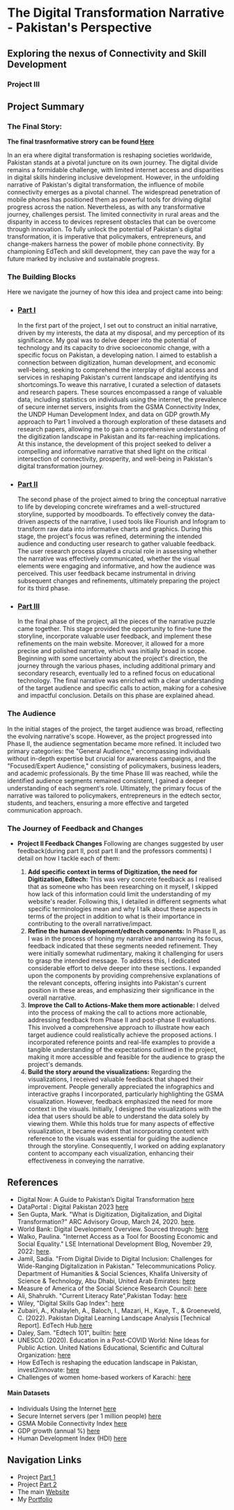 # The Digital Transformation Narrative - Pakistan's Perspective
## Exploring the nexus of Connectivity and Skill Development
### Project III

## Project Summary 
### The Final Story: 
 **The final trasnformative strory can be found [Here](https://preview.shorthand.com/f0VL0RSaMQNXBT8p#section-Introduction-ZVmJW1jjkR)**

In an era where digital transformation is reshaping societies worldwide, Pakistan stands at a pivotal juncture on its own journey. The digital divide remains a formidable challenge, with limited internet access and disparities in digital skills hindering inclusive development. However, in the unfolding narrative of Pakistan's digital transformation, the influence of mobile connectivity emerges as a pivotal channel. The widespread penetration of mobile phones has positioned them as powerful tools for driving digital progress across the nation. Nevertheless, as with any transformative journey, challenges persist. The limited connectivity in rural areas and the disparity in access to devices represent obstacles that can be overcome through innovation. To fully unlock the potential of Pakistan's digital transformation, it is imperative that policymakers, entrepreneurs, and change-makers harness the power of mobile phone connectivity. By championing EdTech and skill development, they can pave the way for a future marked by inclusive and sustainable progress.

### The Building Blocks
Here we navigate the journey of how this idea and project came into being:

- ### [Part I](https://hibahassan96.github.io/hibah-tswd-portfolio/Project_I_PakistansDigitization.html)
  In the first part of the project, I set out to construct an initial narrative, driven by my interests, the data at my disposal, and my perception of its significance. My goal was to delve deeper into the potential of technology and its capacity to drive socioeconomic change, with a specific focus on Pakistan, a developing nation. I aimed to establish a connection between digitization, human development, and economic well-being, seeking to comprehend the interplay of digital access and services in reshaping Pakistan's current landscape and identifying its shortcomings.To weave this narrative, I curated a selection of datasets and research papers. These sources encompassed a range of valuable data, including statistics on individuals using the internet, the prevalence of secure internet servers, insights from the GSMA Connectivity Index, the UNDP Human Development Index, and data on GDP growth.My approach to Part 1 involved a thorough exploration of these datasets and research papers, allowing me to gain a comprehensive understanding of the digitization landscape in Pakistan and its far-reaching implications. At this instance, the development of this project seeked to deliver a compelling and informative narrative that shed light on the critical intersection of connectivity, prosperity, and well-being in Pakistan's digital transformation journey.

- ### [Part II](https://hibahassan96.github.io/hibah-tswd-portfolio/Project_II_PakistansDigitization.html)
  The second phase of the project aimed to bring the conceptual narrative to life by developing concrete wireframes and a well-structured storyline, supported by moodboards. To effectively convey the data-driven aspects of the narrative, I used tools like Flourish and Infogram to transform raw data into informative charts and graphics. During this stage, the project's focus was refined, determining the intended audience and conducting user research to gather valuable feedback. The user research process played a crucial role in assessing whether the narrative was effectively communicated, whether the visual elements were engaging and informative, and how the audience was perceived. This user feedback became instrumental in driving subsequent changes and refinements, ultimately preparing the project for its third phase.

- ### [Part III](https://hibahassan96.github.io/hibah-tswd-portfolio/Project_III_PakistansDigitization.html)
  In the final phase of the project, all the pieces of the narrative puzzle came together. This stage provided the opportunity to fine-tune the storyline, incorporate valuable user feedback, and implement these refinements on the main website. Moreover, it allowed for a more precise and polished narrative, which was initially broad in scope. Beginning with some uncertainty about the project's direction, the journey through the various phases, including additional primary and secondary research, eventually led to a refined focus on educational technology. The final narrative was enriched with a clear understanding of the target audience and specific calls to action, making for a cohesive and impactful conclusion. Details on this phase are explained ahead.

### The Audience
In the initial stages of the project, the target audience was broad, reflecting the evolving narrative's scope. However, as the project progressed into Phase II, the audience segmentation became more refined. It included two primary categories: the "General Audience," encompassing individuals without in-depth expertise but crucial for awareness campaigns, and the "Focused/Expert Audience," consisting of policymakers, business leaders, and academic professionals. By the time Phase III was reached, while the identified audience segments remained consistent, I gained a deeper understanding of each segment's role. Ultimately, the primary focus of the narrative was tailored to policymakers, entrepreneurs in the edtech sector, students, and teachers, ensuring a more effective and targeted communication approach.

### The Journey of Feedback and Changes 
- **Project II Feedback Changes**
  Following are changes suggested by user feedback(during part II, post part II and the professors comments) I detail on how I tackle each of them:

  1. **Add specific context in terms of Digitization, the need for Digitization, Edtech:** This was very concrete feedback as I realised that as someone who has been researching on it myself, I skipped how lack of this information could limit the understanding of my website's reader. Following this, I detailed in different segments what specific terminologies mean and why I talk about these aspects in terms of the project in addition to what is their importance in contributing to the overall narrative/impact.
  2. **Refine the human development/edtech components:** In Phase II, as I was in the process of honing my narrative and narrowing its focus, feedback indicated that these segments needed refinement. They were initially somewhat rudimentary, making it challenging for users to grasp the intended message. To address this, I dedicated considerable effort to delve deeper into these sections. I expanded upon the components by providing comprehensive explanations of the relevant concepts, offering insights into Pakistan's current position in these areas, and emphasizing their significance in the overall narrative.
  3. **Improve the Call to Actions-Make them more actionable:**  I delved into the process of making the call to actions more actionable, addressing feedback from Phase II and post-phase II evaluations. This involved a comprehensive approach to illustrate how each target audience could realistically achieve the proposed actions. I incorporated reference points and real-life examples to provide a tangible understanding of the expectations outlined in the project, making it more accessible and feasible for the audience to grasp the project's demands.
  4. **Build the story around the visualizations:** Regarding the visualizations, I received valuable feedback that shaped their improvement. People generally appreciated the infographics and interactive graphs I incorporated, particularly highlighting the GSMA visualization. However, feedback emphasized the need for more context in the visuals. Initially, I designed the visualizations with the idea that users should be able to understand the data solely by viewing them. While this holds true for many aspects of effective visualization, it became evident that incorporating content with reference to the visuals was essential for guiding the audience through the storyline. Consequently, I worked on adding explanatory content to accompany each visualization, enhancing their effectiveness in conveying the narrative.
     
## References
- Digital Now: A Guide to Pakistan’s Digital Transformation [here](https://tabadlab.com/wp-content/uploads/2023/04/Tabadlab-Working-Paper-13-Digital-Now.pdf)
- DataPortal : Digital Pakistan 2023 [here](https://datareportal.com/reports/digital-2023-pakistan)
- Sen Gupta, Mark. "What is Digitization, Digitalization, and Digital Transformation?" ARC Advisory Group, March 24, 2020. [here](https://www.arcweb.com/blog/what-digitization-digitalization-digital-transformation).
- World Bank: Digital Development Overview. Sourced through: [here](https://www.worldbank.org/en/topic/digitaldevelopment/overview)
- Walko, Paulina. "Internet Access as a Tool for Boosting Economic and Social Equality." LSE International Development Blog, November 29, 2022: [here](https://blogs.lse.ac.uk/internationaldevelopment/2022/11/29/internet-access-as-a-tool-for-boosting-economic-and-social-equality/#:~:text=Greater%20internet%20access%20can%20have,income%20users%2C%20which%20encourages%20competition).
- Jamil, Sadia. "From Digital Divide to Digital Inclusion: Challenges for Wide-Ranging Digitalization in Pakistan." Telecommunications Policy. Department of Humanities & Social Sciences, Khalifa University of Science & Technology, Abu Dhabi, United Arab Emirates: [here](https://www.sciencedirect.com/science/article/pii/S0308596121001105)
- Measure of America of the Social Science Research Council: [here](https://measureofamerica.org/human-development/)
- Ali, Shahrukh. "Current Literacy Rate",Pakistan Today: [here](https://www.pakistantoday.com.pk/2022/11/02/current-literacy-rate/)
- Wiley, "Digital Skills Gap Index": [here](https://dsgi.wiley.com/global-rankings/)
- Zubairi, A., Khalayleh, A., Baloch, I., Mazari, H., Kaye, T., & Groeneveld, C. (2022). Pakistan Digital Learning Landscape Analysis [Technical Report]. EdTech Hub.[here](https://doi.org/10.53832/edtechhub.0093)
- Daley, Sam. "Edtech 101", builtin: [here](https://builtin.com/edtech)
- UNESCO. (2020). Education in a Post-COVID World: Nine Ideas for Public Action. United Nations Educational, Scientific and Cultural Organization: [here](https://en.unesco.org/sites/default/files/education_in_a_post-covid_world-nine_ideas_for_public_action.pdf)
- How EdTech is reshaping the education landscape in Pakistan, invest2innovate: [here](https://invest2innovate.com/how-edtech-is-reshaping-the-education-landscape-in-pakistan/)
- Challenges of women home-based workers of Karachi: [here](https://homenetpakistan.org/homenet-pakistan/)
#### Main Datasets
- Individuals Using the Internet [here](https://ourworldindata.org/grapher/number-of-internet-users)
- Secure Internet servers (per 1 million people) [here](https://data.worldbank.org/indicator/IT.NET.SECR.P6?view=chart)
- GSMA Mobile Connectivity Index [here](https://www.mobileconnectivityindex.com/index.html#year=2022&dataSet=indexScore)
- GDP growth (annual %) [here](https://data.worldbank.org/indicator/NY.GDP.MKTP.KD.ZG?view=chart)
- Human Development Index (HDI) [here](https://hdr.undp.org/data-center/documentation-and-downloads)

## Navigation Links
- Project [Part 1](https://hibahassan96.github.io/hibah-tswd-portfolio/Project_I_PakistansDigitization.html)
- Project [Part 2](https://hibahassan96.github.io/hibah-tswd-portfolio/Project_II_PakistansDigitization.html)
- The main [Website](https://preview.shorthand.com/f0VL0RSaMQNXBT8p#section-Introduction-ZVmJW1jjkR)
- My [Portfolio](https://hibahassan96.github.io/hibah-tswd-portfolio/)
